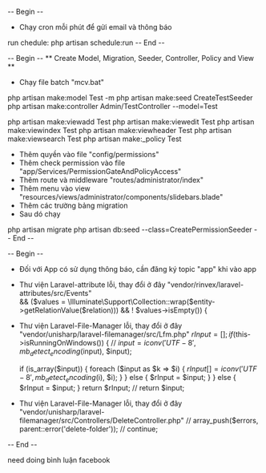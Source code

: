 -- Begin --
* Chạy cron mỗi phút để gửi email và thông báo

run chedule: php artisan schedule:run
-- End --

-- Begin --
** Create Model, Migration, Seeder, Controller, Policy and View **

* Chạy file batch "mcv.bat"

php artisan make:model Test -m
php artisan make:seed CreateTestSeeder
php artisan make:controller Admin/TestController --model=Test

php artisan make:viewadd Test
php artisan make:viewedit Test
php artisan make:viewindex Test
php artisan make:viewheader Test
php artisan make:viewsearch Test
php artisan make:_policy Test

* Thêm quyền vào file "config/permissions"
* Thêm check permission vào file "app/Services/PermissionGateAndPolicyAccess"
* Thêm route và middleware "routes/administrator/index"
* Thêm menu vào view "resources/views/administrator/components/slidebars.blade"
* Thêm các trường bảng migration
* Sau dó chạy

php artisan migrate
php artisan db:seed --class=CreatePermissionSeeder
-- End --

-- Begin --
* Đối với App có sử dụng thông báo, cần đăng ký topic "app" khi vào app

* Thư viện Laravel-attribute lỗi, thay đổi ở đây "vendor/rinvex/laravel-attributes/src/Events"  
&& ($values = \Illuminate\Support\Collection::wrap($entity->getRelationValue($relation))) && ! $values->isEmpty()) {

* Thư viện Laravel-File-Manager lỗi, thay đổi ở đây "vendor/unisharp/laravel-filemanager/src/Lfm.php"
$rInput = [];
if ($this->isRunningOnWindows()) {
    // $input = iconv('UTF-8', mb_detect_encoding($input), $input);

    if (is_array($input)) {
        foreach ($input as $k => $i) {
            $rInput[] = iconv('UTF-8', mb_detect_encoding($i), $i);
        }
    } else {
        $rInput = $input;
    }
} else {
    $rInput = $input;
}
return $rInput;
// return $input;

* Thư viện Laravel-File-Manager lỗi, thay đổi ở đây "vendor/unisharp/laravel-filemanager/src/Controllers/DeleteController.php"
//                    array_push($errors, parent::error('delete-folder'));
//                    continue;

-- End --

need doing
bình luận facebook
